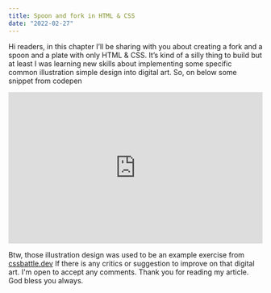 ```yaml
---
title: Spoon and fork in HTML & CSS
date: "2022-02-27"
---
```


Hi readers, in this chapter I’ll be sharing with you about creating a fork and a spoon and a plate with only HTML & CSS. It’s kind of a silly thing to build but at least I was learning new skills about implementing some specific common illustration simple design into digital art. So, on below some snippet from codepen

<iframe height="300" style="width: 100%;" scrolling="no" title="dining fork &amp; spoon css" src="https://codepen.io/e1nzb3rn/embed/MWjBvEr?default-tab=html%2Cresult" frameborder="no" loading="lazy" allowtransparency="true" allowfullscreen="true">
  See the Pen <a href="https://codepen.io/e1nzb3rn/pen/MWjBvEr">
    dining fork &amp; spoon css</a> by Aulia Mahardika (<a href="https://codepen.io/e1nzb3rn">@e1nzb3rn</a>)
      on <a href="https://codepen.io">CodePen</a>.
      </iframe>

Btw, those illustration design was used to be an example exercise from [cssbattle.dev](https://cssbattle.dev/)
If there is any critics or suggestion to improve on that digital art. I'm open to accept any comments. Thank you for reading my article. God bless you always. 
